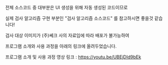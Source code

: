 전체 소스코드 중 대부분은 UI 생성을 위해 자동 생성된 코드이므로

실제 검사 알고리즘 구현 부분인 "검사 알고리즘 소스코드" 를 참고하시면 좋을것 같습니다!

검사 대상 이미지가 (주)쎄크 사의 자료임에 따라 배포가 불가능하여

프로그램 소개와 사용 과정을 아래의 링크에 올려두었습니다.


프로그램 소개 및 사용 과정 영상 링크 : https://youtu.be/UBEjDId9bEk
